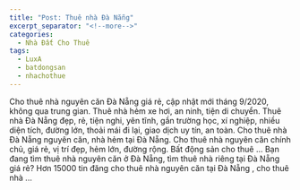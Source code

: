 ```yaml
---
title: "Post: Thuê nhà Đà Nẵng"
excerpt_separator: "<!--more-->"
categories:
  - Nhà Đất Cho Thuê
tags:
  - LuxA
  - batdongsan
  - nhachothue
---
```


Cho thuê nhà nguyên căn Đà Nẵng giá rẻ, cập nhật mới tháng 9/2020, không qua trung gian. Thuê nhà hẻm xe hơi, an ninh, tiện di chuyển.
Thuê nhà Đà Nẵng đẹp, rẻ, tiện nghi, yên tĩnh, gần trường học, xí nghiệp, nhiều diện tích, đường lớn, thoải mái đi lại, giao dịch uy tín, an toàn.
Cho thuê nhà Đà Nẵng nguyên căn, nhà hẻm tại Đà Nẵng. Cho thuê nhà nguyên căn chính chủ, giá rẻ, vị trí đẹp, hẻm lớn, đường rộng. Bất động sản cho thuê ...
Bạn đang tìm thuê nhà nguyên căn ở Đà Nẵng, tìm thuê nhà riêng tại Đà Nẵng giá rẻ? Hơn 15000 tin đăng cho thuê nhà nguyên căn tại Đà Nẵng , cho thuê nhà ...
